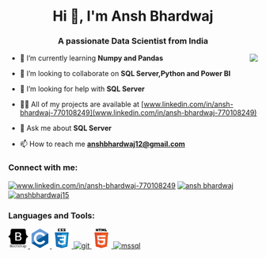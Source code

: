 <h1 align="center">Hi 👋, I'm Ansh Bhardwaj</h1>
<h3 align="center">A passionate Data Scientist from India</h3>

<img src="https://imarticus.org/blog/wp-content/uploads/2017/10/scopet.gif" align="right">

- 🌱 I’m currently learning **Numpy and Pandas**

- 👯 I’m looking to collaborate on **SQL Server,Python and Power BI**

- 🤝 I’m looking for help with **SQL Server**

- 👨‍💻 All of my projects are available at [www.linkedin.com/in/ansh-bhardwaj-770108249](www.linkedin.com/in/ansh-bhardwaj-770108249)

- 💬 Ask me about **SQL Server**

- 📫 How to reach me **anshbhardwaj12@gmail.com**

<h3 align="left">Connect with me:</h3>
<p align="left">
<a href="https://linkedin.com/in/www.linkedin.com/in/ansh-bhardwaj-770108249" target="blank"><img align="center" src="https://raw.githubusercontent.com/rahuldkjain/github-profile-readme-generator/master/src/images/icons/Social/linked-in-alt.svg" alt="www.linkedin.com/in/ansh-bhardwaj-770108249" height="30" width="40" /></a>
<a href="https://fb.com/ansh bhardwaj" target="blank"><img align="center" src="https://raw.githubusercontent.com/rahuldkjain/github-profile-readme-generator/master/src/images/icons/Social/facebook.svg" alt="ansh bhardwaj" height="30" width="40" /></a>
<a href="https://instagram.com/anshbhardwaj15" target="blank"><img align="center" src="https://raw.githubusercontent.com/rahuldkjain/github-profile-readme-generator/master/src/images/icons/Social/instagram.svg" alt="anshbhardwaj15" height="30" width="40" /></a>
</p>

<h3 align="left">Languages and Tools:</h3>
<p align="left"> <a href="https://getbootstrap.com" target="_blank" rel="noreferrer"> <img src="https://raw.githubusercontent.com/devicons/devicon/master/icons/bootstrap/bootstrap-plain-wordmark.svg" alt="bootstrap" width="40" height="40"/> </a> <a href="https://www.cprogramming.com/" target="_blank" rel="noreferrer"> <img src="https://raw.githubusercontent.com/devicons/devicon/master/icons/c/c-original.svg" alt="c" width="40" height="40"/> </a> <a href="https://www.w3schools.com/css/" target="_blank" rel="noreferrer"> <img src="https://raw.githubusercontent.com/devicons/devicon/master/icons/css3/css3-original-wordmark.svg" alt="css3" width="40" height="40"/> </a> <a href="https://git-scm.com/" target="_blank" rel="noreferrer"> <img src="https://www.vectorlogo.zone/logos/git-scm/git-scm-icon.svg" alt="git" width="40" height="40"/> </a> <a href="https://www.w3.org/html/" target="_blank" rel="noreferrer"> <img src="https://raw.githubusercontent.com/devicons/devicon/master/icons/html5/html5-original-wordmark.svg" alt="html5" width="40" height="40"/> </a> <a href="https://www.microsoft.com/en-us/sql-server" target="_blank" rel="noreferrer"> <img src="https://www.svgrepo.com/show/303229/microsoft-sql-server-logo.svg" alt="mssql" width="40" height="40"/> </a> </p>
